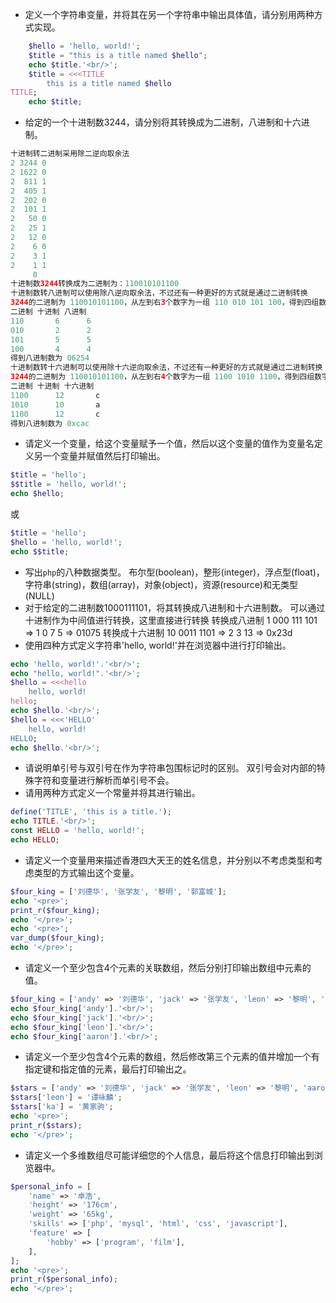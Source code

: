 * 定义一个字符串变量，并将其在另一个字符串中输出具体值，请分别用两种方式实现。
```php
    $hello = 'hello, world!';
    $title = "this is a title named $hello";
    echo $title.'<br/>';
    $title = <<<TITLE
        this is a title named $hello
TITLE;
    echo $title;
```
* 给定的一个十进制数3244，请分别将其转换成为二进制，八进制和十六进制。
```php
十进制转二进制采用除二逆向取余法
2 3244 0
2 1622 0
2  811 1
2  405 1
2  202 0
2  101 1
2   50 0
2   25 1
2   12 0
2    6 0
2    3 1
2    1 1
     0
十进制数3244转换成为二进制为：110010101100
十进制数转八进制可以使用除八逆向取余法，不过还有一种更好的方式就是通过二进制转换
3244的二进制为 110010101100，从左到右3个数字为一组 110 010 101 100，得到四组数字分别转化成为八进制数字
二进制 十进制 八进制
110       6      6
010       2      2
101       5      5
100       4      4
得到八进制数为 06254
十进制数转十六进制可以使用除十六逆向取余法，不过还有一种更好的方式就是通过二进制转换
3244的二进制为 110010101100，从左到右4个数字为一组 1100 1010 1100，得到四组数字分别转化成为十六进制数字
二进制 十进制 十六进制
1100      12       c
1010      10       a
1100      12       c
得到八进制数为 0xcac
````
* 请定义一个变量，给这个变量赋予一个值，然后以这个变量的值作为变量名定义另一个变量并赋值然后打印输出。
```php
$title = 'hello';
$$title = 'hello, world!';
echo $hello;
```
或
```php
$title = 'hello';
$hello = 'hello, world!';
echo $$title;
```
* 写出`php`的八种数据类型。
布尔型(boolean)，整形(integer)，浮点型(float)，字符串(string)，数组(array)，对象(object)，资源(resource)和无类型(NULL)
* 对于给定的二进制数1000111101，将其转换成八进制和十六进制数。
可以通过十进制作为中间值进行转换，这里直接进行转换
转换成八进制
1 000 111 101 => 1 0 7 5 => 01075
转换成十六进制
10 0011 1101 => 2 3 13 => 0x23d
* 使用四种方式定义字符串'hello, world!'并在浏览器中进行打印输出。
```php
echo 'hello, world!'.'<br/>';
echo "hello, world!".'<br/>';
$hello = <<<hello
    hello, world!
hello;
echo $hello.'<br/>';
$hello = <<<'HELLO'
    hello, world!
HELLO;
echo $hello.'<br/>';
```
* 请说明单引号与双引号在作为字符串包围标记时的区别。
双引号会对内部的特殊字符和变量进行解析而单引号不会。
* 请用两种方式定义一个常量并将其进行输出。
```php
define('TITLE', 'this is a title.');
echo TITLE.'<br/>';
const HELLO = 'hello, world!';
echo HELLO;
```
* 请定义一个变量用来描述香港四大天王的姓名信息，并分别以不考虑类型和考虑类型的方式输出这个变量。
```php
$four_king = ['刘德华', '张学友', '黎明', '郭富城'];
echo '<pre>';
print_r($four_king);
echo '</pre>';
echo '<pre>';
var_dump($four_king);
echo '</pre>';
```
* 请定义一个至少包含4个元素的关联数组，然后分别打印输出数组中元素的值。
```php
$four_king = ['andy' => '刘德华', 'jack' => '张学友', 'leon' => '黎明', 'aaron' => '郭富城'];
echo $four_king['andy'].'<br/>';
echo $four_king['jack'].'<br/>';
echo $four_king['leon'].'<br/>';
echo $four_king['aaron'].'<br/>';
```
* 请定义一个至少包含4个元素的数组，然后修改第三个元素的值并增加一个有指定键和指定值的元素，最后打印输出之。
```php
$stars = ['andy' => '刘德华', 'jack' => '张学友', 'leon' => '黎明', 'aaron' => '郭富城'];
$stars['leon'] = '谭咏麟';
$stars['ka'] = '黄家驹';
echo '<pre>';
print_r($stars);
echo '</pre>';
```
* 请定义一个多维数组尽可能详细您的个人信息，最后将这个信息打印输出到浏览器中。
```php
$personal_info = [
    'name' => '卓浩',
    'height' => '176cm',
    'weight' => '65kg',
    'skills' => ['php', 'mysql', 'html', 'css', 'javascript'],
    'feature' => [
        'hobby' => ['program', 'film'],
    ],
];
echo '<pre>';
print_r($personal_info);
echo '</pre>';
```